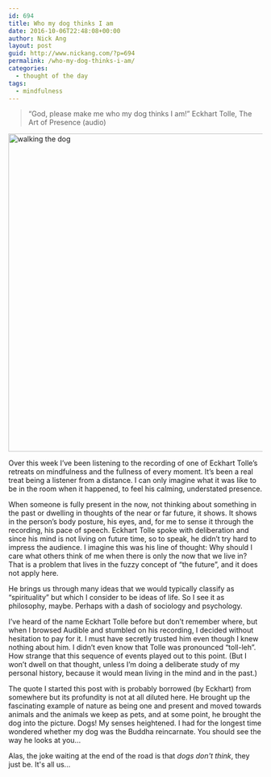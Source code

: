 ```yaml
---
id: 694
title: Who my dog thinks I am
date: 2016-10-06T22:48:08+00:00
author: Nick Ang
layout: post
guid: http://www.nickang.com/?p=694
permalink: /who-my-dog-thinks-i-am/
categories:
  - thought of the day
tags:
  - mindfulness
---
```

> “God, please make me who my dog thinks I am!” 
> Eckhart Tolle, The Art of Presence (audio)

<img src="http://www.nickang.com/wp-content/uploads/2016/10/20160928-IMG_20160928_190109-1024x768.jpg" alt="walking the dog" width="840" height="630" class="aligncenter size-large wp-image-698" />

Over this week I’ve been listening to the recording of one of Eckhart Tolle’s retreats on mindfulness and the fullness of every moment. It’s been a real treat being a listener from a distance. I can only imagine what it was like to be in the room when it happened, to feel his calming, understated presence. 

When someone is fully present in the now, not thinking about something in the past or dwelling in thoughts of the near or far future, it shows. It shows in the person’s body posture, his eyes, and, for me to sense it through the recording, his pace of speech. Eckhart Tolle spoke with deliberation and since his mind is not living on future time, so to speak, he didn’t try hard to impress the audience. I imagine this was his line of thought: Why should I care what others think of me when there is only the now that we live in? That is a problem that lives in the fuzzy concept of “the future”, and it does not apply here. 

He brings us through many ideas that we would typically classify as “spirituality” but which I consider to be ideas of life. So I see it as philosophy, maybe. Perhaps with a dash of sociology and psychology. 

I’ve heard of the name Eckhart Tolle before but don’t remember where, but when I browsed Audible and stumbled on his recording, I decided without hesitation to pay for it. I must have secretly trusted him even though I knew nothing about him. I didn’t even know that Tolle was pronounced “toll-leh”. How strange that this sequence of events played out to this point. (But I won’t dwell on that thought, unless I’m doing a deliberate study of my personal history, because it would mean living in the mind and in the past.)

The quote I started this post with is probably borrowed (by Eckhart) from somewhere but its profundity is not at all diluted here. He brought up the fascinating example of nature as being one and present and moved towards animals and the animals we keep as pets, and at some point, he brought the dog into the picture. Dogs! My senses heightened. I had for the longest time wondered whether my dog was the Buddha reincarnate. You should see the way he looks at you… 

Alas, the joke waiting at the end of the road is that *dogs don't think*, they just be. It's all us...
